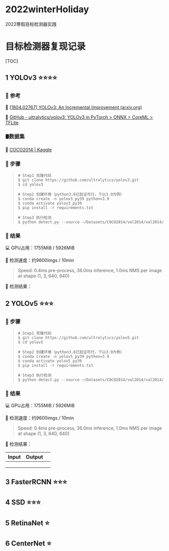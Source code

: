 # 2022winterHoliday
2022寒假目标检测器实践

# 目标检测器复现记录

[TOC]



## 1 YOLOv3 :star::star::star::star:

### 📖 参考

🔗 [[1804.02767\] YOLOv3: An Incremental Improvement (arxiv.org)](https://arxiv.org/abs/1804.02767)

🔗 [GitHub - ultralytics/yolov3: YOLOv3 in PyTorch > ONNX > CoreML > TFLite](https://github.com/ultralytics/yolov3)

### 🛢️数据集

🔗 [COCO2014 | Kaggle](https://www.kaggle.com/nadaibrahim/coco2014)

### 📜 步骤

> ```shell
> # Step1 克隆代码
> $ git clone https://github.com/ultralytics/yolov3.git
> $ cd yolov3
> 
> # Step2 创建环境（python3.6已验证可行，下以3.9为例）
> $ conda create -n yolov3_py39 python=3.9
> $ conda activate yolov3_py39
> $ pip install -r requirements.txt
> 
> # Step3 执行检测
> $ python detect.py --source ~/Datasets/COCO2014/val2014/val2014/
> ```

### 📝 结果

💻 GPU占用：1755MiB / 5926MiB

🚀 检测速度：约9600imgs / 10min

> Speed: 0.4ms pre-process, 36.0ms inference, 1.0ms NMS per image at shape (1, 3, 640, 640)

📁 检测结果：







## 2 YOLOv5 :star::star::star:

### 📜 步骤

> ```shell
> # Step1 克隆代码
> $ git clone https://github.com/ultralytics/yolov5.git
> $ cd yolov5
> 
> # Step2 创建环境（python3.6已验证可行，下以3.9为例）
> $ conda create -n yolov5_py39 python=3.9
> $ conda activate yolov5_py39
> $ pip install -r requirements.txt
> 
> # Step3 执行检测
> $ python detect.py --source ~/Datasets/COCO2014/val2014/val2014/
> ```

### 📝 结果

💻 GPU占用：1755MiB / 5926MiB

🚀 检测速度：约9600imgs / 10min

> Speed: 0.4ms pre-process, 36.0ms inference, 1.0ms NMS per image at shape (1, 3, 640, 640)

📁 检测结果：

| Input | Output |      |
| ----- | ------ | ---- |
|       |        |      |
|       |        |      |
|       |        |      |







## 3 FasterRCNN :star::star::star:





## 4 SSD :star::star::star:





## 5 RetinaNet :star:





## 6 CenterNet :star:



